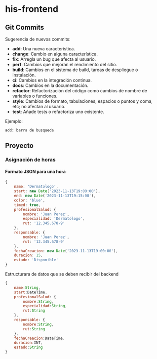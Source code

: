 # his-frontend

## Git Commits

Sugerencia de nuevos commits:

- **add**: Una nueva característica.
- **change**: Cambio en alguna característica.
- **fix**: Arregla un bug que afecta al usuario.
- **perf**: Cambios que mejoran el rendimiento del sitio.
- **build**: Cambios en el sistema de build, tareas de despliegue o instalación.
- **ci**: Cambios en la integración continua.
- **docs**: Cambios en la documentación.
- **refactor**: Refactorización del código como cambios de nombre de variables o funciones.
- **style**: Cambios de formato, tabulaciones, espacios o puntos y coma, etc; no afectan al usuario.
- **test**: Añade tests o refactoriza uno existente.

Ejemplo:

```bash
add: barra de busqueda
```

## Proyecto

### Asignación de horas

#### Formato JSON para una hora

```javascript
{
	name: 'Dermatologo',
	start: new Date('2023-11-13T19:00:00'),
	end: new Date('2023-11-13T19:15:00'),
	color: 'blue',
	timed: true,
	profesionalSalud: {
		nombre: 'Juan Perez',
		especialidad: 'Dermatologo',
		rut: '12.345.678-9'
    },
	responsable: {
		nombre: 'Juan Perez',
		rut: '12.345.678-9'
	},
	fechaCreacion: new Date('2023-11-13T19:00:00'),
	duracion: 15,
	estado: 'Disponible'
}
```

Estructurara de datos que se deben recibir del backend

```javascript
{
	name:String,
	start:DateTime,
	profesionalSalud: {
		nombre:String,
		especialidad:String,
		rut:String
    },
	responsable: {
		nombre:String,
		rut:String
	},
	fechaCreacion:DateTime,
	duracion:INT,
	estado:String
}
```

